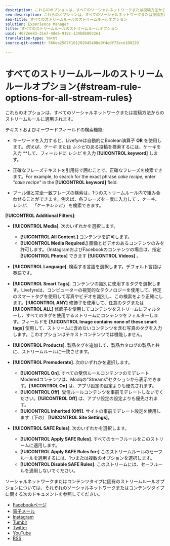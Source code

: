 ```yaml
---
description: これらのオプションは、すべてのソーシャルネットワークまたは投稿方法からのストリームルールに適用されます。
seo-description: これらのオプションは、すべてのソーシャルネットワークまたは投稿方法からのストリームルールに適用されます。
seo-title: すべてのストリームルールのストリームルールオプション
solution: Experience Manager
title: すべてのストリームルールのストリームルールオプション
uuid: 4072ee83-31e7-4de6-918c-134b8b8032e1
translation-type: tm+mt
source-git-commit: 566ea2587f101202045488e9f4edf73ece100293

---
```



# すべてのストリームルールのストリームルールオプション{#stream-rule-options-for-all-stream-rules}

これらのオプションは、すべてのソーシャルネットワークまたは投稿方法からのストリームルールに適用されます。

テキストおよびキーワードフィールドの検索機能:

* キーワードを入力すると、Livefyreは自動的にBoolean演算子 **OR** を使用します。*例えば、ケーキ* または *レシピ*のある投稿を検索するには、ケーキを入力 **して、フィールドに *レシピ* を入力 **[!UICONTROL keyword]** します。

* 正確なフレーズテキストを引用符で囲むことで、正確なフレーズを検索できます。For example, to search for the exact phrase *cake recipe*, enter *"cake recipe"* in the **[!UICONTROL keyword]** field.

* ブール値と完全一致フレーズの検索は、1つのストリームルール内で組み合わせることができます。例えば、各フレーズを一度に入力して *、ケーキ*、 *レシピ*、 *「ケーキレシピ」* を検索できます。

**[!UICONTROL Additional Filters]**:

* **[!UICONTROL Media]**. 次のいずれかを選択します。

   * **[!UICONTROL All Content.]** コンテンツを許可します。
   * **[!UICONTROL Media Required.]** 画像とビデオのあるコンテンツのみを許可します。（InstagramおよびFacebookのコンテンツの場合は、指定 **[!UICONTROL Photos]** できます **[!UICONTROL Videos]** 。

* **[!UICONTROL Language]**. 検索する言語を選択します。デフォルト言語は英語です。
* **[!UICONTROL Smart Tags]**. コンテンツの識別に使用するタグを選択します。Livefyreは、コンピューターの視覚的なテクノロジーを使用して、特定のスマートタグを使用して写真やビデオを識別し、この検索をより正確にします。**[!UICONTROL ANY]** 修飾子を使用して、任意のタグまたは **[!UICONTROL ALL]** 修飾子を使用してコンテンツをストリームにフィルターし、すべてのタグを使用するストリームにコンテンツをフィルターします。フィールドを **[!UICONTROL Image contains none of these smart tags]** 使用して、ストリームに含めないコンテンツを含む写真のタグを入力します。このオプションはテキストコンテンツでは機能しません。

* **[!UICONTROL Products]**. 製品タグを追加して、製品カタログの製品と共に、ストリームルールに一致させます。
* **[!UICONTROL Premoderate]**. 次のいずれかを選択します。

   * **[!UICONTROL On]**. すべての受信ルールコンテンツのモデレートModeredコンテンツは、Modqの"Streams"セクションから表示できます。**[!UICONTROL On]** は、アプリ設定の設定よりも優先されます。
   * **[!UICONTROL Off]**. 受信ルールコンテンツを事前モデレートしないでください。**[!UICONTROL Off]** は、アプリ設定の設定よりも優先されます。
   * **[!UICONTROL Inherited (Off)]**. サイトの事前モデレート設定を使用します（下の） **[!UICONTROL Site Settings]**。

* **[!UICONTROL SAFE Rules]**. 次のいずれかを選択します。
   * **[!UICONTROL Apply SAFE Rules]**. すべてのセーフルールをこのストリームに適用します。
   * **[!UICONTROL Apply SAFE Rules for:]** このストリームルールのセーフルールを適用するには、1つまたは複数のオプションを選択します。
   * **[!UICONTROL Disable SAFE Rules]**. このストリームには、セーフルールを適用しないでください。

ソーシャルネットワークまたはコンテンツタイプに固有のストリームルールオプションについては、それぞれのソーシャルネットワークまたはコンテンツタイプに関する次のドキュメントを参照してください。

* [Facebookページ](../c-streams/c-facebook-page-rules.md#c_facebook_page_rules)
* [電子メール](../c-streams/c-email-rules.md#c_email_rules)
* [Instagram](../c-streams/c-instagram-rules.md#c_instagram_rules)
* [Tumblr](../c-streams/c-tumblr-rules.md#c_tumblr_rules)
* [Twitter](../c-streams/c-twitter-rules.md#c_twitter_rules)
* [YouTube](../c-streams/c-youtube-rules/c-youtube-rules.md#c_youtube_rules)
* [RSS](../c-streams/c-rss-rules-streams.md#c_rss_rules_streams)
